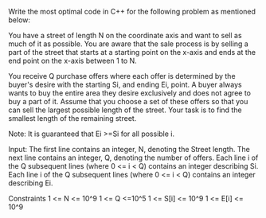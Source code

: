 Write the most optimal code in C++ for the following problem as mentioned below:

You have a street of length N on the coordinate axis and want to sell as much of it as possible.
You are aware that the sale process is by selling a part of the street that starts at a starting point on the x-axis and ends at the end point on the x-axis between 1 to N.

You receive Q purchase offers where each offer is determined by the buyer's desire with the starting Si, and ending Ei, point. 
A buyer always wants to buy the entire area they desire exclusively and does not agree to buy a part of it.
Assume that you choose a set of these offers so that you can sell the largest possible length of the street. Your task is to find the smallest length of the remaining street.

Note: It is guaranteed that Ei >=Si for all possible i.

Input:
The first line contains an integer, N, denoting the Street length.
The next line contains an integer, Q, denoting the number of offers.
Each line i of the Q subsequent lines (where 0 <= i < Q) contains an integer describing Si.
Each line i of the Q subsequent lines (where 0 <= i < Q) contains an integer describing Ei.

Constraints
1 <= N <= 10^9
1 <= Q <=10^5
1 <= S[i] <= 10^9
1 <= E[i] <= 10^9